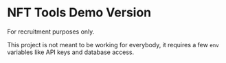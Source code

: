 # NFT Tools Demo Version

For recruitment purposes only.

This project is not meant to be working for everybody, it requires a few `env` variables like API keys and database access.
